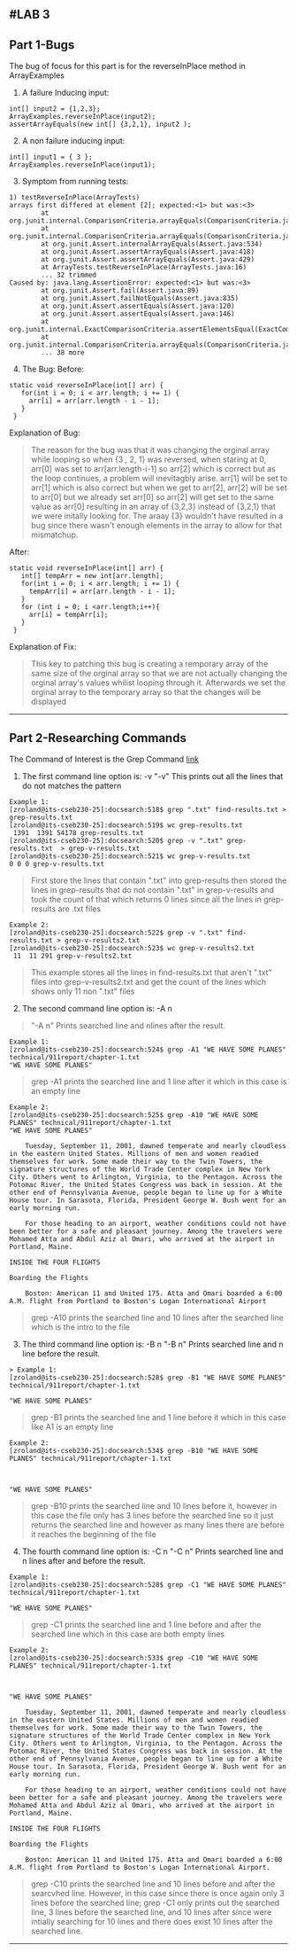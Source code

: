 #**LAB 3**
---
## **Part 1-Bugs**
The bug of focus for this part is for the reverseInPlace method in ArrayExamples

1) A failure Inducing input:
```
int[] input2 = {1,2,3};
ArrayExamples.reverseInPlace(input2);
assertArrayEquals(new int[] {3,2,1}, input2 );

```
2) A non failure inducing input:
```
int[] input1 = { 3 };
ArrayExamples.reverseInPlace(input1);

```  
3) Symptom from running tests:
```
1) testReverseInPlace(ArrayTests)
arrays first differed at element [2]; expected:<1> but was:<3>
    	at org.junit.internal.ComparisonCriteria.arrayEquals(ComparisonCriteria.java:78)
    	at org.junit.internal.ComparisonCriteria.arrayEquals(ComparisonCriteria.java:28)
    	at org.junit.Assert.internalArrayEquals(Assert.java:534)
    	at org.junit.Assert.assertArrayEquals(Assert.java:418)
    	at org.junit.Assert.assertArrayEquals(Assert.java:429)
    	at ArrayTests.testReverseInPlace(ArrayTests.java:16)
    	... 32 trimmed
Caused by: java.lang.AssertionError: expected:<1> but was:<3>
    	at org.junit.Assert.fail(Assert.java:89)
    	at org.junit.Assert.failNotEquals(Assert.java:835)
    	at org.junit.Assert.assertEquals(Assert.java:120)
    	at org.junit.Assert.assertEquals(Assert.java:146)
    	at org.junit.internal.ExactComparisonCriteria.assertElementsEqual(ExactComparisonCriteria.java:8)
    	at org.junit.internal.ComparisonCriteria.arrayEquals(ComparisonCriteria.java:76)
    	... 38 more

```
4) The Bug:
Before:
```
static void reverseInPlace(int[] arr) {
   for(int i = 0; i < arr.length; i += 1) {
     arr[i] = arr[arr.length - i - 1];
   }
 }

```
Explanation of Bug:
> The reason for the bug was that it was changing the orginal array while looping so when
> {3 , 2, 1} was reversed, when staring at 0, arr[0] was set to arr[arr.length-i-1] so arr[2] which is correct
> but as the loop continues, a problem will inevitagbly arise. arr[1] will be set to arr[1] which is also correct
> but when we get to arr[2], arr[2] will be set to arr[0] but we already set arr[0] so arr[2] will get set to the same
> value as arr[0] resulting in an array of {3,2,3} instead of {3,2,1} that we were initally looking for. The araay {3}
> wouldn't have resulted in a bug since there wasn't enough elements in the array to allow for that mismatchup.

After:
```
static void reverseInPlace(int[] arr) {
   int[] tempArr = new int[arr.length];
   for(int i = 0; i < arr.length; i += 1) {
     tempArr[i] = arr[arr.length - i - 1];
   }
   for (int i = 0; i <arr.length;i++){
     arr[i] = tempArr[i];
   }
 }

```

Explanation of Fix:
> This key to patching this bug is creating a remporary array of the same size of the orginal array so that
> we are not actually changing the orginal array's values whilist looping through it. Afterwards we set the orginal array
> to the temporary array so that the changes will be displayed

---

## **Part 2-Researching Commands**

The Command of Interest is the Grep Command
[link](https://www.geeksforgeeks.org/grep-command-in-unixlinux/)

1) The first command line option is: -v
"-v" This prints out all the lines that do not matches the pattern
```
Example 1:
[zroland@its-cseb230-25]:docsearch:518$ grep ".txt" find-results.txt > grep-results.txt
[zroland@its-cseb230-25]:docsearch:519$ wc grep-results.txt 
 1391  1391 54178 grep-results.txt
[zroland@its-cseb230-25]:docsearch:520$ grep -v ".txt" grep-results.txt  > grep-v-results.txt
[zroland@its-cseb230-25]:docsearch:521$ wc grep-v-results.txt 
0 0 0 grep-v-results.txt
```

> First store the lines that contain ".txt" into grep-results then stored the lines in grep-results 
> that do not contain ".txt" in grep-v-results and took the count of that which returns 0 lines since
> all the lines in grep-results are .txt files

```
Example 2:
[zroland@its-cseb230-25]:docsearch:522$ grep -v ".txt" find-results.txt > grep-v-results2.txt
[zroland@its-cseb230-25]:docsearch:523$ wc grep-v-results2.txt 
 11  11 291 grep-v-results2.txt
```

> This example stores all the lines in find-results.txt that aren't ".txt" files into grep-v-results2.txt
> and get the count of the lines which shows only 11 non ".txt" files

2) The second command line option is: -A n

> "-A n" Prints searched line and nlines after the result.

```
Example 1:
[zroland@its-cseb230-25]:docsearch:524$ grep -A1 "WE HAVE SOME PLANES" technical/911report/chapter-1.txt
"WE HAVE SOME PLANES"

```

> grep -A1 prints the searched line and 1 line after it which in this case is an empty line

```
Example 2:
[zroland@its-cseb230-25]:docsearch:525$ grep -A10 "WE HAVE SOME PLANES" technical/911report/chapter-1.txt
"WE HAVE SOME PLANES"

    Tuesday, September 11, 2001, dawned temperate and nearly cloudless in the eastern United States. Millions of men and women readied themselves for work. Some made their way to the Twin Towers, the signature structures of the World Trade Center complex in New York City. Others went to Arlington, Virginia, to the Pentagon. Across the Potomac River, the United States Congress was back in session. At the other end of Pennsylvania Avenue, people began to line up for a White House tour. In Sarasota, Florida, President George W. Bush went for an early morning run.

    For those heading to an airport, weather conditions could not have been better for a safe and pleasant journey. Among the travelers were Mohamed Atta and Abdul Aziz al Omari, who arrived at the airport in Portland, Maine.

INSIDE THE FOUR FLIGHTS

Boarding the Flights

    Boston: American 11 and United 175. Atta and Omari boarded a 6:00 A.M. flight from Portland to Boston's Logan International Airport
```

> grep -A10 prints the searched line and 10 lines after the searched line which is the intro to the file

3) The third command line option is: -B n
"-B n" Prints searched line and n line before the result.

```
> Example 1:
[zroland@its-cseb230-25]:docsearch:528$ grep -B1 "WE HAVE SOME PLANES" technical/911report/chapter-1.txt

"WE HAVE SOME PLANES"
```

> grep -B1 prints the searched line and 1 line before it which in this case like A1 is an empty line

```
Example 2:
[zroland@its-cseb230-25]:docsearch:534$ grep -B10 "WE HAVE SOME PLANES" technical/911report/chapter-1.txt           



"WE HAVE SOME PLANES"
```

> grep -B10 prints the searched line and 10 lines before it, however in this case the file only has 3 lines before the
> searched line so it just returns the searched line and however as many lines there are before it reaches the
> beginning of the file

4) The fourth command line option is: -C n
"-C n" Prints searched line and n lines after and before the result.

```
Example 1:
[zroland@its-cseb230-25]:docsearch:528$ grep -C1 "WE HAVE SOME PLANES" technical/911report/chapter-1.txt

"WE HAVE SOME PLANES"

```

> grep -C1 prints the searched line and 1 line before and after the searched line which in this case are both empty lines

```
Example 2:
[zroland@its-cseb230-25]:docsearch:533$ grep -C10 "WE HAVE SOME PLANES" technical/911report/chapter-1.txt



"WE HAVE SOME PLANES"

    Tuesday, September 11, 2001, dawned temperate and nearly cloudless in the eastern United States. Millions of men and women readied themselves for work. Some made their way to the Twin Towers, the signature structures of the World Trade Center complex in New York City. Others went to Arlington, Virginia, to the Pentagon. Across the Potomac River, the United States Congress was back in session. At the other end of Pennsylvania Avenue, people began to line up for a White House tour. In Sarasota, Florida, President George W. Bush went for an early morning run.

    For those heading to an airport, weather conditions could not have been better for a safe and pleasant journey. Among the travelers were Mohamed Atta and Abdul Aziz al Omari, who arrived at the airport in Portland, Maine.

INSIDE THE FOUR FLIGHTS

Boarding the Flights

    Boston: American 11 and United 175. Atta and Omari boarded a 6:00 A.M. flight from Portland to Boston's Logan International Airport.
```

> grep -C10 prints the searched line and 10 lines before and after the searcvhed line. However, in this case since there is once again only 3 lines before the searched line;
> grep -C1 only prints out the searched line, 3 lines before the searched line, and  10 lines after since were intially searching for 10 lines and there does exist 10 lines
> after the searched line.

---

